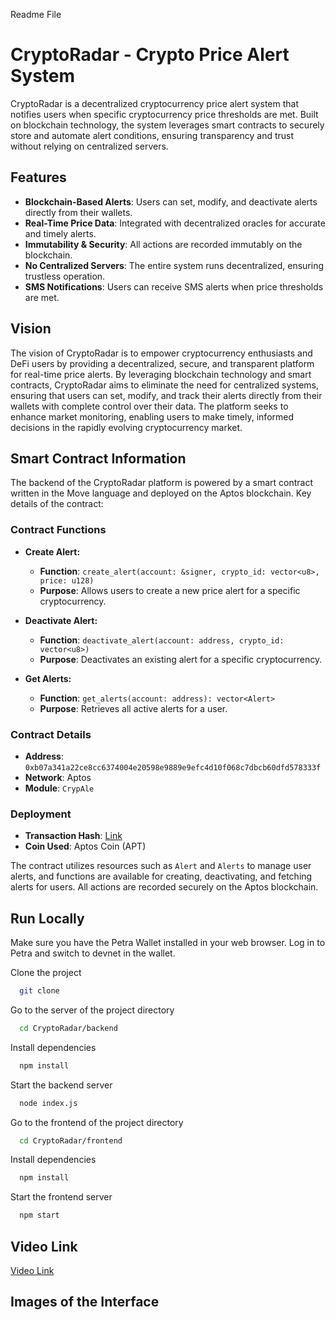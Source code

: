 Readme File

# CryptoRadar - Crypto Price Alert System

CryptoRadar is a decentralized cryptocurrency price alert system that notifies users when specific cryptocurrency price thresholds are met. Built on blockchain technology, the system leverages smart contracts to securely store and automate alert conditions, ensuring transparency and trust without relying on centralized servers.

## Features
- **Blockchain-Based Alerts**: Users can set, modify, and deactivate alerts directly from their wallets.
- **Real-Time Price Data**: Integrated with decentralized oracles for accurate and timely alerts.
- **Immutability & Security**: All actions are recorded immutably on the blockchain.
- **No Centralized Servers**: The entire system runs decentralized, ensuring trustless operation.
- **SMS Notifications**: Users can receive SMS alerts when price thresholds are met.


## Vision

The vision of CryptoRadar is to empower cryptocurrency enthusiasts and DeFi users by providing a decentralized, secure, and transparent platform for real-time price alerts. By leveraging blockchain technology and smart contracts, CryptoRadar aims to eliminate the need for centralized systems, ensuring that users can set, modify, and track their alerts directly from their wallets with complete control over their data. The platform seeks to enhance market monitoring, enabling users to make timely, informed decisions in the rapidly evolving cryptocurrency market.

## Smart Contract Information

The backend of the CryptoRadar platform is powered by a smart contract written in the Move language and deployed on the Aptos blockchain. Key details of the contract:

### Contract Functions

- **Create Alert:**
    - **Function**: `create_alert(account: &signer, crypto_id: vector<u8>, price: u128)`
    - **Purpose**: Allows users to create a new price alert for a specific cryptocurrency.

- **Deactivate Alert:**
    - **Function**: `deactivate_alert(account: address, crypto_id: vector<u8>)`
    - **Purpose**: Deactivates an existing alert for a specific cryptocurrency.

- **Get Alerts:**
    - **Function**: `get_alerts(account: address): vector<Alert>`
    - **Purpose**: Retrieves all active alerts for a user.

### Contract Details

- **Address**: `0xb07a341a22ce8cc6374004e20598e9889e9efc4d10f068c7dbcb60dfd578333f`
- **Network**: Aptos
- **Module**: `CrypAle`

### Deployment

- **Transaction Hash**: [Link](https://explorer.aptoslabs.com/txn/41912873?network=devnet)
- **Coin Used**: Aptos Coin (APT)

The contract utilizes resources such as `Alert` and `Alerts` to manage user alerts, and functions are available for creating, deactivating, and fetching alerts for users. All actions are recorded securely on the Aptos blockchain.

## Run Locally

Make sure you have the Petra Wallet installed in your web browser. Log in to Petra and switch to devnet in the wallet.

Clone the project

```bash
  git clone 
```

Go to the server of the project directory

```bash
  cd CryptoRadar/backend
```

Install dependencies

```bash
  npm install
```

Start the backend server

```bash
  node index.js
```

Go to the frontend of the project directory

```bash
  cd CryptoRadar/frontend
```

Install dependencies

```bash
  npm install
```

Start the frontend server

```bash
  npm start
```

## Video Link
[Video Link](https://youtu.be/nokuZnu5PZg)

## Images of the Interface


